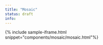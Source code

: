 ```yaml
---
title: "Mosaic"
status: draft
info: 
---
```


{% include sample-iframe.html snippet="components/mosaic/mosaic.html"%}